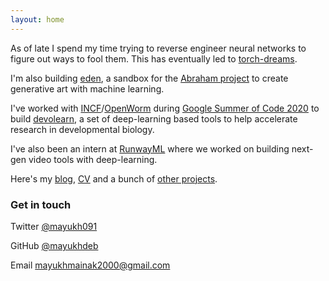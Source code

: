 ```yaml
---
layout: home
---
```


As of late I spend my time trying to reverse engineer neural networks to figure out ways to fool them. This has eventually led to [torch-dreams](https://github.com/Mayukhdeb/torch-dreams). 

I'm also building [eden](https://github.com/abraham-ai/eden), a sandbox for the [Abraham project](https://abraham.ai/) to create generative art with machine learning.

I've worked with  [INCF](https://incf.org/)/[OpenWorm](http://openworm.org/) during [Google Summer of Code 2020](https://summerofcode.withgoogle.com/archive/2020/projects/5694589333143552/) to build [devolearn](https://github.com/DevoLearn/devolearn), a set of deep-learning based tools to help accelerate research in developmental biology.

I've also been an intern at [RunwayML](https://runwayml.com/) where we worked on building next-gen video tools with deep-learning. 

Here's my [blog](https://mayukhdeb.github.io/blog/), [CV](https://mayukhdeb.github.io/cv.pdf) and a bunch of [other projects](/projects).

### Get in touch
Twitter [@mayukh091](https://twitter.com/mayukh091)

GitHub [@mayukhdeb](https://github.com/mayukhdeb)

Email [mayukhmainak2000@gmail.com](mailto:mayukhmainak2000@gmail.com)

